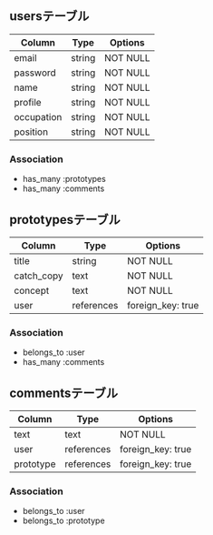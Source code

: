 ## usersテーブル

Column | Type | Options
-|-|-
email | string | NOT NULL
password | string | NOT NULL
name | string | NOT NULL
profile | string | NOT NULL
occupation | string | NOT NULL
position | string | NOT NULL

### Association
- has_many :prototypes
- has_many :comments

## prototypesテーブル

Column | Type | Options
-|-|-
title | string | NOT NULL
catch_copy | text | NOT NULL
concept | text | NOT NULL
user | references | foreign_key: true

### Association
- belongs_to :user
- has_many :comments

## commentsテーブル

Column | Type | Options
-|-|-
text | text | NOT NULL
user | references | foreign_key: true
prototype | references | foreign_key: true

### Association
- belongs_to :user
- belongs_to :prototype